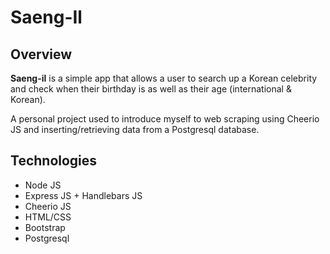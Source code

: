 # Saeng-Il

## Overview

**Saeng-il** is a simple app that allows a user to search up a Korean celebrity and check when their birthday is as well as their age (international & Korean).

A personal project used to introduce myself to web scraping using Cheerio JS and inserting/retrieving data from a Postgresql database.


## Technologies
* Node JS
* Express JS + Handlebars JS
* Cheerio JS
* HTML/CSS
* Bootstrap
* Postgresql
